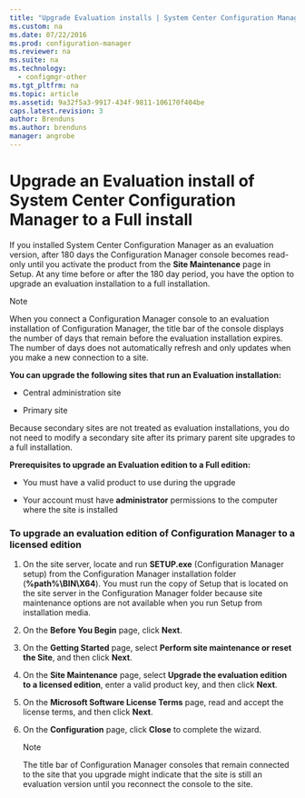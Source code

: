 ```yaml
---
title: "Upgrade Evaluation installs | System Center Configuration Manager"
ms.custom: na
ms.date: 07/22/2016
ms.prod: configuration-manager
ms.reviewer: na
ms.suite: na
ms.technology:
  - configmgr-other
ms.tgt_pltfrm: na
ms.topic: article
ms.assetid: 9a32f5a3-9917-434f-9811-106170f404be
caps.latest.revision: 3
author: Brendunsms.author: brendunsmanager: angrobe
---
```

# Upgrade an Evaluation install of System Center Configuration Manager to a Full install


 If you installed System Center Configuration Manager as an evaluation version, after 180 days the Configuration Manager console becomes read-only until you activate the product from the **Site Maintenance** page in Setup. At any time before or after the 180 day period, you have the option to upgrade an evaluation installation to a full installation.  

> [!NOTE]  
>  When you connect a Configuration Manager console to an evaluation installation of Configuration Manager, the title bar of the console displays the number of days that remain before the evaluation installation expires. The number of days does not automatically refresh and only updates when you make a new connection to a site.  

 **You can upgrade the following sites that run an Evaluation installation:**  

-   Central administration site  

-   Primary site  

Because secondary sites are not treated as evaluation installations, you do not need to modify a secondary site after its primary parent site upgrades to a full installation.  

**Prerequisites to upgrade an Evaluation edition to a Full edition:**  

-   You must have a valid product to use during the upgrade  

-   Your account must have **administrator** permissions to the computer where the site is installed  

### To upgrade an evaluation edition of Configuration Manager to a licensed edition  

1.  On the site server, locate and run  **SETUP.exe** (Configuration Manager setup)  from the Configuration Manager installation folder (**%path%\BIN\X64**).  You must run the copy of Setup that is located on the site server in the Configuration Manager folder because site maintenance options are not available when you run Setup from installation media.  

2.  On the **Before You Begin** page, click **Next**.  

3.  On the **Getting Started** page, select **Perform site maintenance or reset the Site**, and then click **Next**.  

4.  On the **Site Maintenance** page, select **Upgrade the evaluation edition to a licensed edition**, enter a valid product key, and then click **Next**.  

5.  On the **Microsoft Software License Terms** page, read and accept the license terms, and then click **Next**.  

6.  On the **Configuration** page, click **Close** to complete the wizard.  

    > [!NOTE]  
    >  The title bar of Configuration Manager consoles that remain  connected to the site that you  upgrade might indicate that the site is still an evaluation version until you reconnect the console to the site.  
